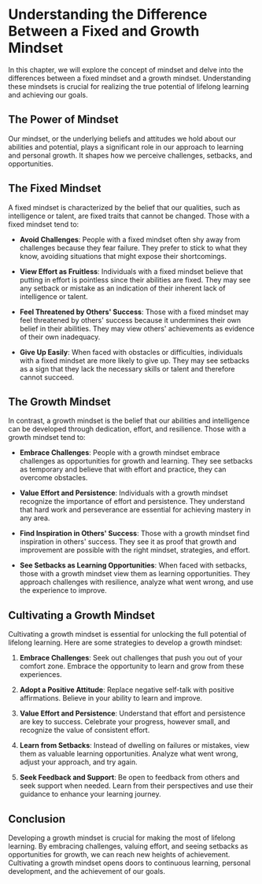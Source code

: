 # Understanding the Difference Between a Fixed and Growth Mindset

In this chapter, we will explore the concept of mindset and delve into the differences between a fixed mindset and a growth mindset. Understanding these mindsets is crucial for realizing the true potential of lifelong learning and achieving our goals.

## The Power of Mindset

Our mindset, or the underlying beliefs and attitudes we hold about our abilities and potential, plays a significant role in our approach to learning and personal growth. It shapes how we perceive challenges, setbacks, and opportunities.

## The Fixed Mindset

A fixed mindset is characterized by the belief that our qualities, such as intelligence or talent, are fixed traits that cannot be changed. Those with a fixed mindset tend to:

- **Avoid Challenges**: People with a fixed mindset often shy away from challenges because they fear failure. They prefer to stick to what they know, avoiding situations that might expose their shortcomings.
    
- **View Effort as Fruitless**: Individuals with a fixed mindset believe that putting in effort is pointless since their abilities are fixed. They may see any setback or mistake as an indication of their inherent lack of intelligence or talent.
    
- **Feel Threatened by Others' Success**: Those with a fixed mindset may feel threatened by others' success because it undermines their own belief in their abilities. They may view others' achievements as evidence of their own inadequacy.
    
- **Give Up Easily**: When faced with obstacles or difficulties, individuals with a fixed mindset are more likely to give up. They may see setbacks as a sign that they lack the necessary skills or talent and therefore cannot succeed.
    

## The Growth Mindset

In contrast, a growth mindset is the belief that our abilities and intelligence can be developed through dedication, effort, and resilience. Those with a growth mindset tend to:

- **Embrace Challenges**: People with a growth mindset embrace challenges as opportunities for growth and learning. They see setbacks as temporary and believe that with effort and practice, they can overcome obstacles.
    
- **Value Effort and Persistence**: Individuals with a growth mindset recognize the importance of effort and persistence. They understand that hard work and perseverance are essential for achieving mastery in any area.
    
- **Find Inspiration in Others' Success**: Those with a growth mindset find inspiration in others' success. They see it as proof that growth and improvement are possible with the right mindset, strategies, and effort.
    
- **See Setbacks as Learning Opportunities**: When faced with setbacks, those with a growth mindset view them as learning opportunities. They approach challenges with resilience, analyze what went wrong, and use the experience to improve.
    

## Cultivating a Growth Mindset

Cultivating a growth mindset is essential for unlocking the full potential of lifelong learning. Here are some strategies to develop a growth mindset:

1. **Embrace Challenges**: Seek out challenges that push you out of your comfort zone. Embrace the opportunity to learn and grow from these experiences.
    
2. **Adopt a Positive Attitude**: Replace negative self-talk with positive affirmations. Believe in your ability to learn and improve.
    
3. **Value Effort and Persistence**: Understand that effort and persistence are key to success. Celebrate your progress, however small, and recognize the value of consistent effort.
    
4. **Learn from Setbacks**: Instead of dwelling on failures or mistakes, view them as valuable learning opportunities. Analyze what went wrong, adjust your approach, and try again.
    
5. **Seek Feedback and Support**: Be open to feedback from others and seek support when needed. Learn from their perspectives and use their guidance to enhance your learning journey.
    

## Conclusion

Developing a growth mindset is crucial for making the most of lifelong learning. By embracing challenges, valuing effort, and seeing setbacks as opportunities for growth, we can reach new heights of achievement. Cultivating a growth mindset opens doors to continuous learning, personal development, and the achievement of our goals.
